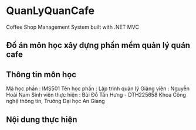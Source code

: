 # QuanLyQuanCafe
 Coffee Shop Management System built with .NET MVC

## Đồ án môn học xây dựng phần mềm quản lý quán cafe

## Thông tin môn học

Mã học phần : IMS501
Tên học phần : Lập trình quản lý
Giảng viên : Nguyễn Hoài Nam
Sinh viên thực hiện : Bùi Đỗ Tấn Hưng - DTH225658
Khoa Công nghệ thông tin, Trường Đại học An Giang

## Nội dung thực hiện



